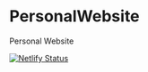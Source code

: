 # PersonalWebsite
Personal Website

[![Netlify Status](https://api.netlify.com/api/v1/badges/d287b845-a488-4a11-ad75-4b3695335884/deploy-status)](https://app.netlify.com/sites/stuverdev/deploys)